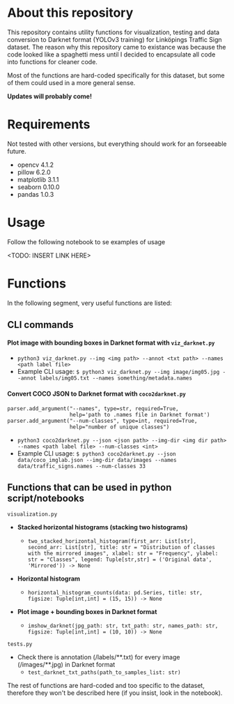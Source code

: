 # About this repository
This repository contains utility functions for visualization, testing and data conversion to Darknet format (YOLOv3 training) for Linköpings Traffic Sign dataset. The reason why this repository came to existance was because the code looked like a spaghetti mess until I decided to encapsulate all code into functions for cleaner code.

Most of the functions are hard-coded specifically for this dataset, but some of them could used in a more general sense.

**Updates will probably come!**

# Requirements
Not tested with other versions, but everything should work for an forseeable future.
 - opencv 4.1.2
 - pillow 6.2.0
 - matplotlib 3.1.1
 - seaborn 0.10.0
 - pandas 1.0.3

# Usage
Follow the following notebook to se examples of usage

<TODO: INSERT LINK HERE>

# Functions
In the following segment, very useful functions are listed:

## CLI commands
#### Plot image with bounding boxes in Darknet format with `viz_darknet.py`
- `python3 viz_darknet.py --img <img path> --annot <txt path> --names <path label file>`
- Example CLI usage: `$ python3 viz_darknet.py --img image/img05.jpg --annot labels/img05.txt --names something/metadata.names`
#### Convert COCO JSON to Darknet format with `coco2darknet.py`

    parser.add_argument("--names", type=str, required=True,
                        help='path to .names file in Darknet format')
    parser.add_argument("--num-classes", type=int, required=True,
                        help="number of unique classes")
- `python3 coco2darknet.py --json <json path> --img-dir <img dir path> --names <path label file> --num-classes <int>` 
- Example CLI usage: `$ python3 coco2darknet.py --json data/coco_imglab.json --img-dir data/images --names data/traffic_signs.names --num-classes 33`

## Functions that can be used in python script/notebooks
`visualization.py`
- **Stacked horizontal histograms (stacking two histograms)**
  - `two_stacked_horizontal_histogram(first_arr: List[str], second_arr: List[str], title: str = "Distribution of classes with the mirrored images", xlabel: str = "Frequency", ylabel: str = "Classes", legend: Tuple[str,str] = ('Original data', 'Mirrored')) -> None`
  
- **Horizontal histogram**
  - `horizontal_histogram_counts(data: pd.Series, title: str, figsize: Tuple[int,int] = (15, 15)) -> None`

- **Plot image + bounding boxes in Darknet format**
  - `imshow_darknet(jpg_path: str, txt_path: str, names_path: str, figsize: Tuple[int,int] = (10, 10)) -> None`

`tests.py`
- Check there is annotation (/labels/\*\*.txt) for every image (/images/\*\*.jpg) in Darknet format
  - `test_darknet_txt_paths(path_to_samples_list: str)`

The rest of functions are hard-coded and too specific to the dataset, therefore they won't be described here (if you insist, look in the notebook).
